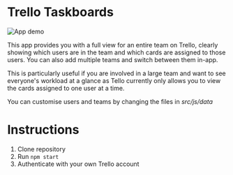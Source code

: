 # Trello Taskboards

![App demo](./demo/demo.gif)


This app provides you with a full view for an entire team on Trello, clearly showing which users are in the team and which cards are assigned to those users. You can also add multiple teams and switch between them in-app.

This is particularly useful if you are involved in a large team and want to see everyone's workload at a glance as Tello currently only allows you to view the cards assigned to one user at a time.

You can customise users and teams by changing the files in _src/js/data_

# Instructions #
1. Clone repository 
2. Run `npm start` 
3. Authenticate with your own Trello account 